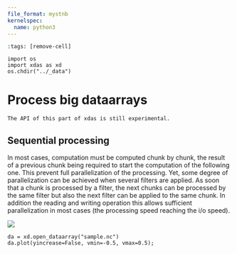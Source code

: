 ```yaml
---
file_format: mystnb
kernelspec:
  name: python3
---
```


```{code-cell}
:tags: [remove-cell]

import os
import xdas as xd
os.chdir("../_data")
```

# Process big dataarrays

```{warning}
The API of this part of xdas is still experimental.
```

## Sequential processing

In most cases, computation must be computed chunk by chunk, the result of a previous 
chunk being required to start the computation of the following one. This prevent full
parallelization of the processing. Yet, some degree of parallelization can be achieved 
when several filters are applied. As soon that a chunk is processed by a filter, the 
next chunks can be processed by the same filter but also the next filter can be applied 
to the same chunk. In addition the reading and writing operation this allows sufficient 
parallelization in most cases (the processing speed reaching the i/o speed).

![](/_static/processing.svg)

```{code-cell} 
da = xd.open_dataarray("sample.nc")
da.plot(yincrease=False, vmin=-0.5, vmax=0.5);
```
